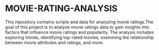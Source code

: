 # MOVIE-RATING-ANALYSIS
This repository contains scripts and data for analyzing movie ratings.The goal of this project is to analyze movie ratings data to gain insights into factors that influence movie ratings and popularity. The analysis includes exploring trends, identifying top-rated movies, examining the relationship between movie attributes and ratings, and more.
